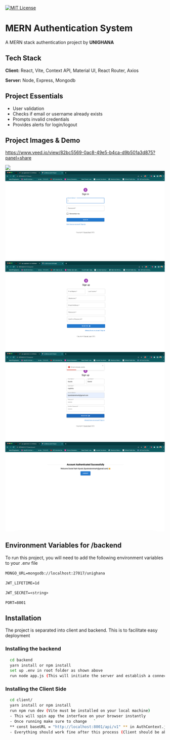 [![MIT License](https://img.shields.io/badge/License-MIT-green.svg)](https://choosealicense.com/licenses/mit/)

# MERN Authentication System

A MERN stack authentication project by **UNIGHANA**

## Tech Stack

**Client:** React, Vite, Context API, Material UI, React Router, Axios

**Server:** Node, Express, Mongodb

## Project Essentials

- User validation
- Checks if email or username already exists
- Prompts invalid credentials
- Provides alerts for login/logout

## Project Images & Demo

https://www.veed.io/view/82bc5569-0ac8-49e5-b4ca-d9b501a3d875?panel=share

<img src="./app-shots/daniel-narh-kpodo-demo.gif">
<img src="./app-shots/signin.png">
<img src="./app-shots/signup-screen.png">
<img src="./app-shots/validation.png">
<img src="./app-shots/success-login.png">

## Environment Variables for /backend

To run this project, you will need to add the following environment variables to your .env file

`MONGO_URL=mongodb://localhost:27017/unighana`

`JWT_LIFETIME=1d`

`JWT_SECRET=<string>`

`PORT=8001`

## Installation

The project is separated into client and backend. This is to facilitate easy deployment

### Installing the backend

```bash
  cd backend
  yarn install or npm install
  set up .env in root folder as shown above
  run node app.js (This will initiate the server and establish a connection to your local mongodb once configured correctly)

```

### Installing the Client Side

```bash
  cd client/
  yarn install or npm install
  run npm run dev (Vite must be installed on your local machine)
  - This will spin app the interface on your browser instantly
  - Once running make sure to change   `
  ** const baseURL = "http://localhost:8001/api/v1" ** in AuthContext.js to match your backend port.
  - Everything should work fine after this process (Client should be able to talk to backend now)
```
